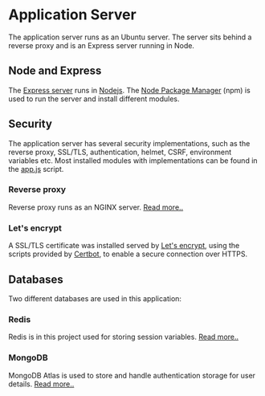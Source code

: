 # Application Server
The application server runs as an Ubuntu server. The server sits behind a reverse proxy and is an Express server running in Node. 

<!-- ABOUT THE PROJECT -->
## Node and Express
The [Express server](https://www.npmjs.com/package/express) runs in [Nodejs](https://nodejs.org/en/). The [Node Package Manager](https://www.npmjs.com/) (npm) is used to run the server and install different modules. 

## Security
The application server has several security implementations, such as the reverse proxy, SSL/TLS, authentication, helmet, CSRF, environment variables etc. Most installed modules with implementations can be found in the [app.js]() script.

### Reverse proxy
Reverse proxy runs as an NGINX server. [Read more..](https://www.nginx.com/)

### Let's encrypt
A SSL/TLS certificate was installed served by [Let's encrypt](https://letsencrypt.org/), using the scripts provided by [Certbot](https://certbot.eff.org/), to enable a secure connection over HTTPS.

## Databases
Two different databases are used in this application:

### Redis
Redis is in this project used for storing session variables. [Read more..](https://redis.io/)

### MongoDB
MongoDB Atlas is used to store and handle authentication storage for user details. [Read more.. ](https://www.mongodb.com/cloud/atlas)